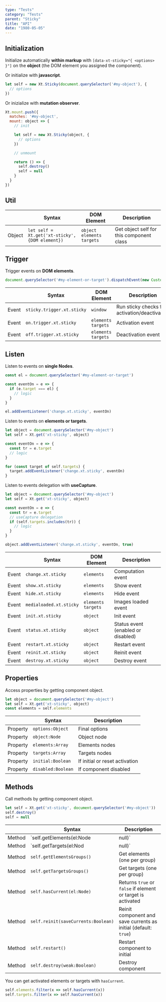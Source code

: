 ```yaml
---
type: "Tests"
category: "Tests"
parent: "Sticky"
title: "API"
date: "1980-05-05"
---
```


## Initialization

Initialize automatically **within markup** with `[data-xt-sticky="{ <options> }"]` on the **object** (the DOM element you assigned the component).

Or initialize with **javascript**.

```js
let self = new Xt.Sticky(document.querySelector('#my-object'), {
  // options
})
```

Or inizialize with **mutation observer**.

```js
Xt.mount.push({
  matches: '#my-object',
  mount: object => {
    // init

    let self = new Xt.Sticky(object, {
      // options
    })

    // unmount

    return () => {
      self.destroy()
      self = null
    }
  }
})
```

## Util

<div class="table-overflow">

|                         | Syntax                                    | DOM Element                    | Description                   |
| ----------------------- | ----------------------------------------- | ----------------------------- | ----------------------------- |
| Object                   | `let self = Xt.get('xt-sticky', {DOM element})`       | `object` `elements` `targets` | Get object self for this component class             |

</div>

## Trigger

Trigger events on **DOM elements**.

```js
document.querySelector('#my-element-or-target').dispatchEvent(new CustomEvent('on.trigger.xt.sticky'))
```

<div class="table-overflow">

|                         | Syntax                                    | DOM Element                    | Description                   |
| ----------------------- | ----------------------------------------- | ----------------------------- | ----------------------------- |
| Event                   | `sticky.trigger.xt.sticky`      | `window` | Run sticky checks for activation/deactivation            |
| Event                   | `on.trigger.xt.sticky`       | `elements` `targets` | Activation event             |
| Event                   | `off.trigger.xt.sticky`      | `elements` `targets` | Deactivation event            |

</div>

## Listen

Listen to events on **single Nodes**.

```js
const el = document.querySelector('#my-element-or-target')

const eventOn = e => {
  if (e.target === el) {
    // logic
  }
}

el.addEventListener('change.xt.sticky', eventOn)
```

Listen to events on **elements or targets**.

```js
let object = document.querySelector('#my-object')
let self = Xt.get('xt-sticky', object)

const eventOn = e => {
  const tr = e.target
  // logic
}

for (const target of self.targets) {
  target.addEventListener('change.xt.sticky', eventOn)
}
```

Listen to events delegation with **useCapture**.

```js
let object = document.querySelector('#my-object')
let self = Xt.get('xt-sticky', object)

const eventOn = e => {
  const tr = e.target
  // useCapture delegation
  if (self.targets.includes(tr)) {
    // logic
  }
}

object.addEventListener('change.xt.sticky', eventOn, true)
```

<div class="table-overflow">

|                         | Syntax                                    | DOM Element                    | Description                   |
| ----------------------- | ----------------------------------------- | ----------------------------- | ----------------------------- |
| Event                   | `change.xt.sticky`       | `elements` | Computation event             |
| Event                   | `show.xt.sticky`       | `elements` | Show event             |
| Event                   | `hide.xt.sticky`       | `elements` | Hide event             |
| Event                   | `medialoaded.xt.sticky`           | `elements` `targets` | Images loaded event            |
| Event                   | `init.xt.sticky`           | `object` | Init event             |
| Event                   | `status.xt.sticky`           | `object` | Status event (enabled or disabled)             |
| Event                   | `restart.xt.sticky`           | `object` | Restart event             |
| Event                   | `reinit.xt.sticky`           | `object` | Reinit event             |
| Event                   | `destroy.xt.sticky`           | `object` | Destroy event             |

</div>

## Properties

Access properties by getting component object.

```js
let object = document.querySelector('#my-object')
let self = Xt.get('xt-sticky', object)
const elements = self.elements
```

<div class="table-overflow">

|                         | Syntax                                   | Description                   |
| ----------------------- | ---------------------------------------- | ----------------------------- |
| Property                   | `options:Object`       | Final options             |
| Property                   | `object:Node`       | Object node             |
| Property                   | `elements:Array`       | Elements nodes             |
| Property                   | `targets:Array`       | Targets nodes            |
| Property                   | `initial:Boolean`       | If initial or reset activation            |
| Property                   | `disabled:Boolean`       | If component disabled            |

</div>

## Methods

Call methods by getting component object.

```js
let self = Xt.get('xt-sticky', document.querySelector('#my-object'))
self.destroy()
self = null
```

<div class="table-overflow">

|                         | Syntax                                    | Description                   |
| ----------------------- | ----------------------------------------- | ----------------------------- |
| Method                  | `self.getElements(el:Node|null)`                          | Get all elements or all elements from element or target             |
| Method                  | `self.getTargets(el:Nod|null)`                          | Get all targets from or all targets from element or target             |
| Method                  | `self.getElementsGroups()`                          | Get elements (one per group)             |
| Method                  | `self.getTargetsGroups()`                          | Get targets (one per group)             |
| Method                  | `self.hasCurrent(el:Node)`                          | Returns `true` or `false` if element or target is activated             |
| Method                  | `self.reinit(saveCurrents:Boolean)`       | Reinit component and save currents as initial (default: `true`)             |
| Method                  | `self.restart()`                          | Restart component to initial             |
| Method                  | `self.destroy(weak:Boolean)`              | Destroy component            |

</div>

You can get activated elements or targets with `hasCurrent`.

```js
self.elements.filter(x => self.hasCurrent(x))
self.targets.filter(x => self.hasCurrent(x))
```
